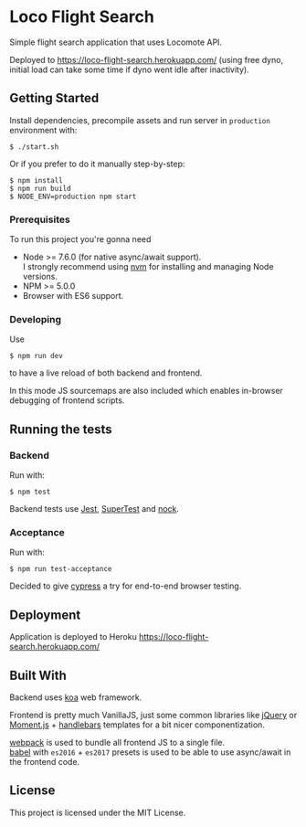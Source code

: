 # Loco Flight Search

Simple flight search application that uses Locomote API.

Deployed to https://loco-flight-search.herokuapp.com/ (using free dyno, initial load can take some time if dyno went idle after inactivity).

## Getting Started

Install dependencies, precompile assets and run server in `production` environment with:
```
$ ./start.sh
```

Or if you prefer to do it manually step-by-step:
```
$ npm install
$ npm run build
$ NODE_ENV=production npm start
```

### Prerequisites

To run this project you're gonna need
* Node >= 7.6.0 (for native async/await support). \
I strongly recommend using [nvm](https://github.com/creationix/nvm) for installing and managing Node versions.
* NPM >= 5.0.0
* Browser with ES6 support.

### Developing

Use
```
$ npm run dev
```
to have a live reload of both backend and frontend.

In this mode JS sourcemaps are also included which enables in-browser debugging of frontend scripts.


## Running the tests

### Backend

Run with:
```
$ npm test
```

Backend tests use [Jest](https://facebook.github.io/jest/), [SuperTest](https://github.com/visionmedia/supertest) and [nock](https://github.com/nock/nock).

### Acceptance

Run with:
```
$ npm run test-acceptance
```

Decided to give [cypress](https://www.cypress.io/) a try for end-to-end browser testing.

## Deployment

Application is deployed to Heroku https://loco-flight-search.herokuapp.com/

## Built With

Backend uses [koa](https://koajs.com/) web framework.

Frontend is pretty much VanillaJS, just some common libraries like [jQuery](https://jquery.com/) or [Moment.js](https://momentjs.com/) + [handlebars](https://handlebarsjs.com/) templates for a bit nicer componentization.

[webpack](https://webpack.js.org/) is used to bundle all frontend JS to a single file. \
[babel](https://babeljs.io/) with `es2016` + `es2017` presets is used to be able to use async/await in the frontend code.

## License

This project is licensed under the MIT License.
